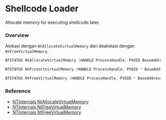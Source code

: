 # Shellcode Loader

Allocate memory for executing shellcode later.

### Overview

Alokasi dengan `NtAllocateVirtualMemory` dan dealokasi dengan `NtFreeVirtualMemory`.

```c++
NTSTATUS NtAllocateVirtualMemory (HANDLE ProcessHandle, PVOID BaseAddress, ULONG ZeroBits, PULONG RegionSize, ULONG AllocationType, ULONG Protect);

NTSTATUS NtProtectVirtualMemory (HANDLE ProcessHandle, PVOID * BaseAddress, PULONG NumberOfBytesToProtect, ULONG NewAccessProtection, PULONG OldAccessProtection);

NTSTATUS NtFreeVirtualMemory (HANDLE ProcessHandle, PVOID * BaseAddress, PULONG RegionSize, ULONG FreeType);
```

### Reference 

- [NTInternals NtAllocateVirtualMemory](http://undocumented.ntinternals.net/index.html?page=UserMode%2FUndocumented%20Functions%2FMemory%20Management%2FVirtual%20Memory%2FNtAllocateVirtualMemory.html)
- [NTInternals NtFreeVirtualMemory](http://undocumented.ntinternals.net/UserMode/Undocumented%20Functions/Memory%20Management/Virtual%20Memory/NtProtectVirtualMemory.html)
- [NTInternals NtFreeVirtualMemory](http://undocumented.ntinternals.net/UserMode/Undocumented%20Functions/Memory%20Management/Virtual%20Memory/NtFreeVirtualMemory.html)
